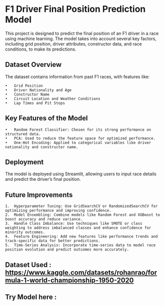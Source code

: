 # F1 Driver Final Position Prediction Model

This project is designed to predict the final position of an F1 driver in a race using machine learning. The model takes into account several key factors, including grid position, driver attributes, constructor data, and race conditions, to make its predictions.

## Dataset Overview

The dataset contains information from past F1 races, with features like:

	•	Grid Position
	•	Driver Nationality and Age
	•	Constructor Name
	•	Circuit Location and Weather Conditions
	•	Lap Times and Pit Stops

## Key Features of the Model

	•	Random Forest Classifier: Chosen for its strong performance on structured data.
	•	PCA: Used to reduce the feature space for optimized performance.
	•	One-Hot Encoding: Applied to categorical variables like driver nationality and constructor name.

## Deployment

The model is deployed using Streamlit, allowing users to input race details and predict the driver’s final position.

## Future Improvements

	1.	Hyperparameter Tuning: Use GridSearchCV or RandomizedSearchCV for optimizing performance and improving confidence.
	2.	Model Ensembling: Combine models like Random Forest and XGBoost to boost accuracy and reduce variance.
	3.	Handle Class Imbalance: Use techniques like SMOTE or class weighting to address imbalanced classes and enhance confidence for minority outcomes.
	4.	Feature Engineering: Add new features like performance trends and track-specific data for better predictions.
	5.	Time-Series Analysis: Incorporate time-series data to model race position evolution and predict outcomes more accurately.

## Dataset Used : https://www.kaggle.com/datasets/rohanrao/formula-1-world-championship-1950-2020
## Try Model here : 

 
